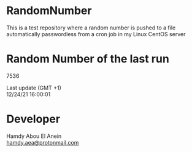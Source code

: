 # RandomNumber    
This is a test repository where a random number is pushed to a file automatically passwordless from a cron job in my Linux CentOS server    
# Random Number of the last run   
7536
      
Last update (GMT +1)    
12/24/21 16:00:01
# Developer    
Hamdy Abou El Anein   
hamdy.aea@protonmail.com
